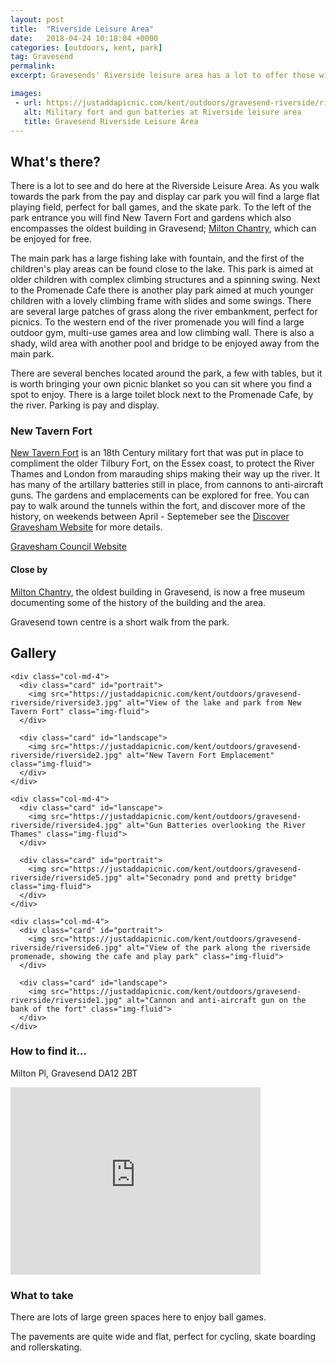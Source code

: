 ```yaml
---
layout: post
title:  "Riverside Leisure Area"
date:   2018-04-24 10:18:04 +0000
categories: [outdoors, kent, park]
tag: Gravesend
permalink: 
excerpt: Gravesends' Riverside leisure area has a lot to offer those willing to explore a little.  There is an old fort with many artillary batteries still in place, the oldest building in Gravesend, 2 play parks, a skate park, fishing pond, outdoors gym, cafe and toilets.

images: 
 - url: https://justaddapicnic.com/kent/outdoors/gravesend-riverside/riverside2.jpg
   alt: Military fort and gun batteries at Riverside leisure area
   title: Gravesend Riverside Leisure Area
---
```


## What's there?
There is a lot to see and do here at the Riverside Leisure Area.  As you walk towards the park from the pay and display car park you will find a large flat playing field, perfect for ball games, and the skate park. To the left of the park entrance you will find New Tavern Fort and gardens which also encompasses the oldest building in Gravesend; [Milton Chantry](/indoors/kent/museum/2018/04/23/milton-chantry.html), which can be enjoyed for free.  

The main park has a large fishing lake with fountain, and the first of the children's play areas can be found close to the lake.  This park is aimed at older children with complex climbing structures and a spinning swing.  Next to the Promenade Cafe there is another play park aimed at much younger children with a lovely climbing frame with slides and some swings. There are several large patches of grass along the river embankment, perfect for picnics.  To the western end of the river promenade you will find a large outdoor gym, multi-use games area and low climbing wall.  There is also a shady, wild area with another pool and bridge to be enjoyed away from the main park.

There are several benches located around the park, a few with tables, but it is worth bringing your own picnic blanket so you can sit where you find a spot to enjoy.  There is a large toilet block next to the Promenade Cafe, by the river.  Parking is pay and display.

### New Tavern Fort
[New Tavern Fort](http://www.discovergravesham.co.uk/gravesend/new-tavern-fort.html) is an 18th Century military fort that was put in place to compliment the older Tilbury Fort, on the Essex coast, to protect the River Thames and London from marauding ships making their way up the river.  It has many of the artillary batteries still in place, from cannons to anti-aircraft guns.  The gardens and emplacements can be explored for free.  You can pay to walk around the tunnels within the fort, and discover more of the history, on weekends between April - Septemeber see the [Discover Gravesham Website](http://www.discovergravesham.co.uk/gravesend/new-tavern-fort.html) for more details. 

[Gravesham Council Website](https://www.gravesham.gov.uk/home/community-and-leisure/parks-and-play-areas/riverside-leisure-area?utm_content=buffer04034&utm_medium=social&utm_source=facebook.com&utm_campaign=buffer)

#### Close by
[Milton Chantry](/indoors/kent/museum/2018/04/24/milton-chantry.html), the oldest building in Gravesend, is now a free museum documenting some of the history of the building and the area.

Gravesend town centre is a short walk from the park.

## Gallery

<div class="container">

  <div class="row">

    <div class="col-md-4">
      <div class="card" id="portrait">
        <img src="https://justaddapicnic.com/kent/outdoors/gravesend-riverside/riverside3.jpg" alt="View of the lake and park from New Tavern Fort" class="img-fluid">
      </div>

      <div class="card" id="landscape">
        <img src="https://justaddapicnic.com/kent/outdoors/gravesend-riverside/riverside2.jpg" alt="New Tavern Fort Emplacement" class="img-fluid">
      </div>  
    </div>

    <div class="col-md-4">
      <div class="card" id="lanscape">
        <img src="https://justaddapicnic.com/kent/outdoors/gravesend-riverside/riverside4.jpg" alt="Gun Batteries overlooking the River Thames" class="img-fluid">
      </div>

      <div class="card" id="portrait">
        <img src="https://justaddapicnic.com/kent/outdoors/gravesend-riverside/riverside5.jpg" alt="Seconadry pond and pretty bridge" class="img-fluid">
      </div>
    </div>

    <div class="col-md-4">
      <div class="card" id="portrait">
        <img src="https://justaddapicnic.com/kent/outdoors/gravesend-riverside/riverside6.jpg" alt="View of the park along the riverside promenade, showing the cafe and play park" class="img-fluid">
      </div>

      <div class="card" id="landscape">
        <img src="https://justaddapicnic.com/kent/outdoors/gravesend-riverside/riverside1.jpg" alt="Cannon and anti-aircraft gun on the bank of the fort" class="img-fluid">
      </div>
    </div>

  </div>      
</div>


### How to find it...

Milton Pl, Gravesend DA12 2BT

<iframe src="https://www.google.com/maps/embed?pb=!1m18!1m12!1m3!1d4973.688760383329!2d0.3775537418939766!3d51.44265176745093!2m3!1f0!2f0!3f0!3m2!1i1024!2i768!4f13.1!3m3!1m2!1s0x47d8c9e2fc79cee3%3A0x3a2401f6be4e4c17!2sRiverside+Leisure+Area!5e0!3m2!1sen!2suk!4v1524568240135" width="400" height="300" frameborder="0" style="border:0" allowfullscreen></iframe>

### What to take

There are lots of large green spaces here to enjoy ball games.

The pavements are quite wide and flat, perfect for cycling, skate boarding and rollerskating.


